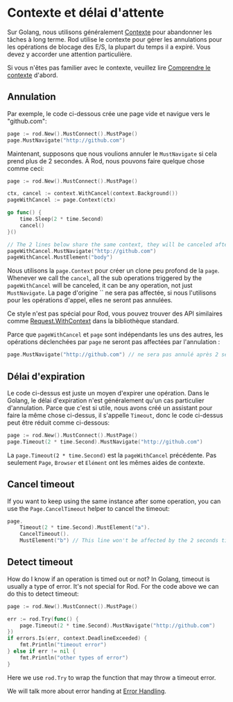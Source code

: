# Contexte et délai d'attente

Sur Golang, nous utilisons généralement [Contexte](https://golang.org/pkg/context/) pour abandonner les tâches à long terme. Rod utilise le contexte pour gérer les annulations pour les opérations de blocage des E/S, la plupart du temps il a expiré. Vous devez y accorder une attention particulière.

Si vous n'êtes pas familier avec le contexte, veuillez lire [Comprendre le contexte](understand-context.md) d'abord.

## Annulation

Par exemple, le code ci-dessous crée une page vide et navigue vers le "github.com":

```go
page := rod.New().MustConnect().MustPage()
page.MustNavigate("http://github.com")
```

Maintenant, supposons que nous voulions annuler le `MustNavigate` si cela prend plus de 2 secondes. À Rod, nous pouvons faire quelque chose comme ceci:

```go
page := rod.New().MustConnect().MustPage()

ctx, cancel := context.WithCancel(context.Background())
pageWithCancel := page.Context(ctx)

go func() {
    time.Sleep(2 * time.Second)
    cancel()
}()

// The 2 lines below share the same context, they will be canceled after 2 seconds in total
pageWithCancel.MustNavigate("http://github.com") 
pageWithCancel.MustElement("body")  
```

Nous utilisons la `page.Context` pour créer un clone peu profond de la `page`. Whenever we call the `cancel`, all the sub operations triggered by the `pageWithCancel` will be canceled, it can be any operation, not just `MustNavigate`. La page d'origine `` ne sera pas affectée, si nous l'utilisons pour les opérations d'appel, elles ne seront pas annulées.

Ce style n'est pas spécial pour Rod, vous pouvez trouver des API similaires comme [Request.WithContext](https://golang.org/pkg/net/http/#Request.WithContext) dans la bibliothèque standard.

Parce que `pageWithCancel` et `page` sont indépendants les uns des autres, les opérations déclenchées par `page` ne seront pas affectées par l'annulation :

```go
page.MustNavigate("http://github.com") // ne sera pas annulé après 2 secondes
```

## Délai d'expiration

Le code ci-dessus est juste un moyen d'expirer une opération. Dans le Golang, le délai d'expiration n'est généralement qu'un cas particulier d'annulation. Parce que c'est si utile, nous avons créé un assistant pour faire la même chose ci-dessus, il s'appelle `Timeout`, donc le code ci-dessus peut être réduit comme ci-dessous:

```go
page := rod.New().MustConnect().MustPage()
page.Timeout(2 * time.Second).MustNavigate("http://github.com")
```

La `page.Timeout(2 * time.Second)` est la `pageWithCancel` précédente. Pas seulement `Page`, `Browser` et `Elément` ont les mêmes aides de contexte.

## Cancel timeout

If you want to keep using the same instance after some operation, you can use the `Page.CancelTimeout` helper to cancel the timeout:

```go
page.
    Timeout(2 * time.Second).MustElement("a").
    CancelTimeout().
    MustElement("b") // This line won't be affected by the 2 seconds timeout.
```

## Detect timeout

How do I know if an operation is timed out or not? In Golang, timeout is usually a type of error. It's not special for Rod. For the code above we can do this to detect timeout:

```go
page := rod.New().MustConnect().MustPage()

err := rod.Try(func() {
    page.Timeout(2 * time.Second).MustNavigate("http://github.com")
})
if errors.Is(err, context.DeadlineExceeded) {
    fmt.Println("timeout error")
} else if err != nil {
    fmt.Println("other types of error")
}
```

Here we use `rod.Try` to wrap the function that may throw a timeout error.

We will talk more about error handing at [Error Handling](error-handling.md).

